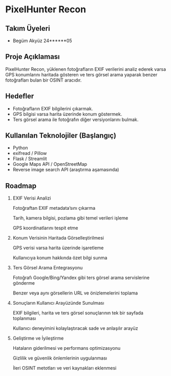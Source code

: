 # PixelHunter Recon

## Takım Üyeleri
- Begüm Akyüz 24******05

## Proje Açıklaması
PixelHunter Recon, yüklenen fotoğrafların EXIF verilerini analiz ederek varsa GPS konumlarını haritada gösteren ve ters görsel arama yaparak benzer fotoğrafları bulan bir OSINT aracıdır.

## Hedefler
- Fotoğrafların EXIF bilgilerini çıkarmak.
- GPS bilgisi varsa harita üzerinde konum göstermek.
- Ters görsel arama ile fotoğrafın diğer versiyonlarını bulmak.

## Kullanılan Teknolojiler (Başlangıç)
- Python
- exifread / Pillow
- Flask / Streamlit
- Google Maps API / OpenStreetMap
- Reverse image search API (araştırma aşamasında)

 ## Roadmap
1. EXIF Verisi Analizi

    Fotoğraftan EXIF metadata’sını çıkarma

    Tarih, kamera bilgisi, pozlama gibi temel verileri işleme

    GPS koordinatlarını tespit etme

2. Konum Verisinin Haritada Görselleştirilmesi

    GPS verisi varsa harita üzerinde işaretleme

    Kullanıcıya konum hakkında özet bilgi sunma

3. Ters Görsel Arama Entegrasyonu

    Fotoğrafı Google/Bing/Yandex gibi ters görsel arama servislerine gönderme

    Benzer veya aynı görsellerin URL ve önizlemelerini toplama

4. Sonuçların Kullanıcı Arayüzünde Sunulması

    EXIF bilgileri, harita ve ters görsel sonuçlarının tek bir sayfada toplanması

    Kullanıcı deneyimini kolaylaştıracak sade ve anlaşılır arayüz

5. Geliştirme ve İyileştirme

    Hataların giderilmesi ve performans optimizasyonu

    Gizlilik ve güvenlik önlemlerinin uygulanması

    İleri OSINT metotları ve veri kaynakları eklenmesi
